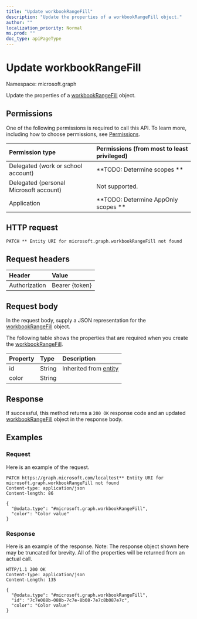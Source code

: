 ```yaml
---
title: "Update workbookRangeFill"
description: "Update the properties of a workbookRangeFill object."
author: ""
localization_priority: Normal
ms.prod: ""
doc_type: apiPageType
---
```


# Update workbookRangeFill

Namespace: microsoft.graph

Update the properties of a [workbookRangeFill](../resources/workbookrangefill.md) object.

## Permissions
One of the following permissions is required to call this API. To learn more, including how to choose permissions, see [Permissions](/concepts/permissions-reference.md).

|Permission type|Permissions (from most to least privileged)|
|:---|:---|
|Delegated (work or school account)|**TODO: Determine scopes **|
|Delegated (personal Microsoft account)|Not supported.|
|Application|**TODO: Determine AppOnly scopes **|

## HTTP request
<!-- {
  "blockType": "ignored"
}
-->
``` http
PATCH ** Entity URI for microsoft.graph.workbookRangeFill not found
```

## Request headers
|Header|Value|
|:---|:---|
|Authorization|Bearer {token}|

## Request body
In the request body, supply a JSON representation for the [workbookRangeFill](../resources/workbookrangefill.md) object.

The following table shows the properties that are required when you create the [workbookRangeFill](../resources/workbookrangefill.md).

|Property|Type|Description|
|:---|:---|:---|
|id|String| Inherited from [entity](../resources/entity.md)|
|color|String||



## Response
If successful, this method returns a `200 OK` response code and an updated [workbookRangeFill](../resources/workbookrangefill.md) object in the response body.

## Examples

### Request
Here is an example of the request.
<!-- {
  "blockType": "request",
  "name": "update_workbookrangefill"
}
-->
``` http
PATCH https://graph.microsoft.com/localtest** Entity URI for microsoft.graph.workbookRangeFill not found
Content-type: application/json
Content-length: 86

{
  "@odata.type": "#microsoft.graph.workbookRangeFill",
  "color": "Color value"
}
```

### Response
Here is an example of the response. Note: The response object shown here may be truncated for brevity. All of the properties will be returned from an actual call.
<!-- {
  "blockType": "response",
  "truncated": true
}
-->
``` http
HTTP/1.1 200 OK
Content-Type: application/json
Content-Length: 135

{
  "@odata.type": "#microsoft.graph.workbookRangeFill",
  "id": "7c7e088b-088b-7c7e-8b08-7e7c8b087e7c",
  "color": "Color value"
}
```

